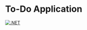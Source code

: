# To-Do Application

[![.NET](https://github.com/aslamovyura/to-do-board/actions/workflows/dotnet.yml/badge.svg)](https://github.com/aslamovyura/to-do-board/actions/workflows/dotnet.yml)